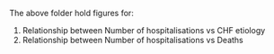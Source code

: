 The above folder hold figures for:
1. Relationship between Number of hospitalisations vs CHF etiology
2. Relationship between Number of hospitalisations vs Deaths
